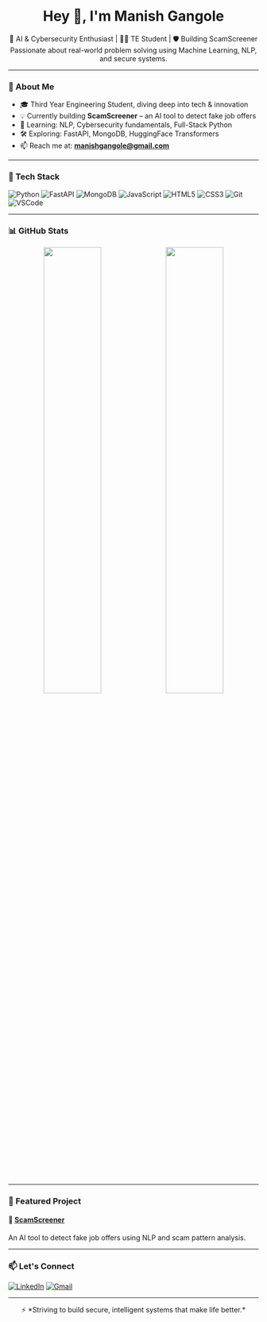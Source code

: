 <h1 align="center">Hey 👋, I'm Manish Gangole</h1>

<p align="center">
  🚀 AI & Cybersecurity Enthusiast | 👨‍💻 TE Student | 🛡️ Building ScamScreener<br>
  Passionate about real-world problem solving using Machine Learning, NLP, and secure systems.
</p>

---

### 🧠 About Me

- 🎓 Third Year Engineering Student, diving deep into tech & innovation  
- 💡 Currently building **ScamScreener** – an AI tool to detect fake job offers  
- 🌱 Learning: NLP, Cybersecurity fundamentals, Full-Stack Python  
- 🛠️ Exploring: FastAPI, MongoDB, HuggingFace Transformers  
- 📫 Reach me at: **manishgangole@gmail.com**

---

### 🧰 Tech Stack

![Python](https://img.shields.io/badge/-Python-333?style=flat&logo=python)
![FastAPI](https://img.shields.io/badge/-FastAPI-333?style=flat&logo=fastapi)
![MongoDB](https://img.shields.io/badge/-MongoDB-333?style=flat&logo=mongodb)
![JavaScript](https://img.shields.io/badge/-JavaScript-333?style=flat&logo=javascript)
![HTML5](https://img.shields.io/badge/-HTML5-333?style=flat&logo=html5)
![CSS3](https://img.shields.io/badge/-CSS3-333?style=flat&logo=css3)
![Git](https://img.shields.io/badge/-Git-333?style=flat&logo=git)
![VSCode](https://img.shields.io/badge/-VSCode-333?style=flat&logo=visualstudiocode)

---

### 📊 GitHub Stats

<p align="center">
  <img width="48%" src="https://github-readme-stats.vercel.app/api?username=manishgangole&show_icons=true&theme=github_dark&hide_border=true" />
  <img width="48%" src="https://github-readme-stats.vercel.app/api/top-langs/?username=manishgangole&layout=compact&theme=github_dark&hide_border=true" />
</p>

---

### 🚀 Featured Project

#### 🔗 [ScamScreener](https://github.com/manishgangole/scamscreener)  
An AI tool to detect fake job offers using NLP and scam pattern analysis.

---

### 📫 Let's Connect

[![LinkedIn](https://img.shields.io/badge/-LinkedIn-0077B5?style=flat&logo=linkedin&logoColor=white)](https://www.linkedin.com/in/manishgangole/)
[![Gmail](https://img.shields.io/badge/-manishgangole@gmail.com-D14836?style=flat&logo=gmail&logoColor=white)](mailto:manishgangole@gmail.com)

---

<p align="center">
  ⚡ *Striving to build secure, intelligent systems that make life better.*
</p>
